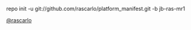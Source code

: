 repo init -u git://github.com/rascarlo/platform_manifest.git -b jb-ras-mr1

[@rascarlo](https://twitter.com/#!/rascarlo)
